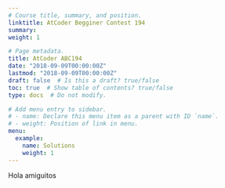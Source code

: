 ```yaml
---
# Course title, summary, and position.
linktitle: AtCoder Begginer Contest 194
summary:
weight: 1

# Page metadata.
title: AtCoder ABC194
date: "2018-09-09T00:00:00Z"
lastmod: "2018-09-09T00:00:00Z"
draft: false  # Is this a draft? true/false
toc: true  # Show table of contents? true/false
type: docs  # Do not modify.

# Add menu entry to sidebar.
# - name: Declare this menu item as a parent with ID `name`.
# - weight: Position of link in menu.
menu:
  example:
    name: Solutions
    weight: 1
---
```

Hola amiguitos
